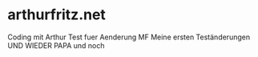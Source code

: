 # arthurfritz.net
Coding mit Arthur
Test fuer Aenderung MF
Meine ersten Teständerungen
UND WIEDER PAPA
und noch
